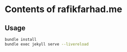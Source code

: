 # Contents of rafikfarhad.me

## Usage

```bash
bundle install
bundle exec jekyll serve --livereload
```


